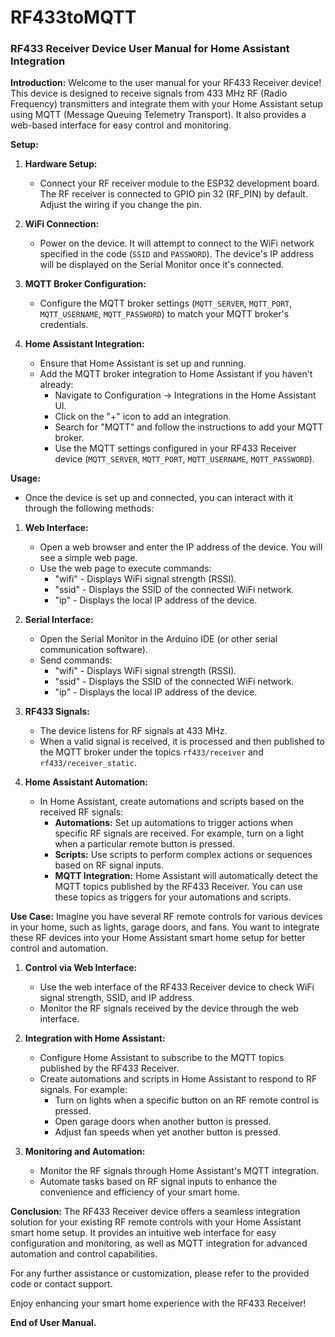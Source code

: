 # RF433toMQTT
### RF433 Receiver Device User Manual for Home Assistant Integration

**Introduction:**
Welcome to the user manual for your RF433 Receiver device! This device is designed to receive signals from 433 MHz RF (Radio Frequency) transmitters and integrate them with your Home Assistant setup using MQTT (Message Queuing Telemetry Transport). It also provides a web-based interface for easy control and monitoring.

**Setup:**
1. **Hardware Setup:**
   - Connect your RF receiver module to the ESP32 development board. The RF receiver is connected to GPIO pin 32 (RF_PIN) by default. Adjust the wiring if you change the pin.

2. **WiFi Connection:**
   - Power on the device. It will attempt to connect to the WiFi network specified in the code (`SSID` and `PASSWORD`). The device's IP address will be displayed on the Serial Monitor once it's connected.

3. **MQTT Broker Configuration:**
   - Configure the MQTT broker settings (`MQTT_SERVER`, `MQTT_PORT`, `MQTT_USERNAME`, `MQTT_PASSWORD`) to match your MQTT broker's credentials.

4. **Home Assistant Integration:**
   - Ensure that Home Assistant is set up and running.
   - Add the MQTT broker integration to Home Assistant if you haven't already:
     - Navigate to Configuration -> Integrations in the Home Assistant UI.
     - Click on the "+" icon to add an integration.
     - Search for "MQTT" and follow the instructions to add your MQTT broker.
     - Use the MQTT settings configured in your RF433 Receiver device (`MQTT_SERVER`, `MQTT_PORT`, `MQTT_USERNAME`, `MQTT_PASSWORD`).

**Usage:**
- Once the device is set up and connected, you can interact with it through the following methods:

1. **Web Interface:**
   - Open a web browser and enter the IP address of the device. You will see a simple web page.
   - Use the web page to execute commands:
     - "wifi" - Displays WiFi signal strength (RSSI).
     - "ssid" - Displays the SSID of the connected WiFi network.
     - "ip" - Displays the local IP address of the device.

2. **Serial Interface:**
   - Open the Serial Monitor in the Arduino IDE (or other serial communication software).
   - Send commands:
     - "wifi" - Displays WiFi signal strength (RSSI).
     - "ssid" - Displays the SSID of the connected WiFi network.
     - "ip" - Displays the local IP address of the device.

3. **RF433 Signals:**
   - The device listens for RF signals at 433 MHz.
   - When a valid signal is received, it is processed and then published to the MQTT broker under the topics `rf433/receiver` and `rf433/receiver_static`.

4. **Home Assistant Automation:**
   - In Home Assistant, create automations and scripts based on the received RF signals:
     - **Automations:** Set up automations to trigger actions when specific RF signals are received. For example, turn on a light when a particular remote button is pressed.
     - **Scripts:** Use scripts to perform complex actions or sequences based on RF signal inputs.
     - **MQTT Integration:** Home Assistant will automatically detect the MQTT topics published by the RF433 Receiver. You can use these topics as triggers for your automations and scripts.

**Use Case:**
Imagine you have several RF remote controls for various devices in your home, such as lights, garage doors, and fans. You want to integrate these RF devices into your Home Assistant smart home setup for better control and automation.

1. **Control via Web Interface:**
   - Use the web interface of the RF433 Receiver device to check WiFi signal strength, SSID, and IP address.
   - Monitor the RF signals received by the device through the web interface.

2. **Integration with Home Assistant:**
   - Configure Home Assistant to subscribe to the MQTT topics published by the RF433 Receiver.
   - Create automations and scripts in Home Assistant to respond to RF signals. For example:
     - Turn on lights when a specific button on an RF remote control is pressed.
     - Open garage doors when another button is pressed.
     - Adjust fan speeds when yet another button is pressed.

3. **Monitoring and Automation:**
   - Monitor the RF signals through Home Assistant's MQTT integration.
   - Automate tasks based on RF signal inputs to enhance the convenience and efficiency of your smart home.

**Conclusion:**
The RF433 Receiver device offers a seamless integration solution for your existing RF remote controls with your Home Assistant smart home setup. It provides an intuitive web interface for easy configuration and monitoring, as well as MQTT integration for advanced automation and control capabilities.

For any further assistance or customization, please refer to the provided code or contact support.

Enjoy enhancing your smart home experience with the RF433 Receiver!

**End of User Manual.**
